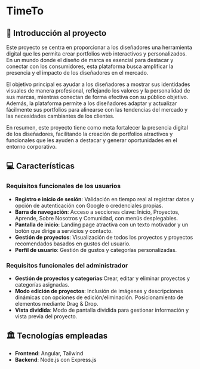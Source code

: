 # TimeTo
## 🧩 Introducción al proyecto
Este proyecto se centra en proporcionar a los diseñadores una herramienta digital que les permita crear portfolios web interactivos y personalizados. En un mundo donde el diseño de marca es esencial para destacar y conectar con los consumidores, esta plataforma busca amplificar la presencia y el impacto de los diseñadores en el mercado.

El objetivo principal es ayudar a los diseñadores a mostrar sus identidades visuales de manera profesional, reflejando los valores y la personalidad de sus marcas, mientras conectan de forma efectiva con su público objetivo. Además, la plataforma permite a los diseñadores adaptar y actualizar fácilmente sus portfolios para alinearse con las tendencias del mercado y las necesidades cambiantes de los clientes.

En resumen, este proyecto tiene como meta fortalecer la presencia digital de los diseñadores, facilitando la creación de portfolios atractivos y funcionales que les ayuden a destacar y generar oportunidades en el entorno corporativo.

## 💻 Características
### Requisitos funcionales de los usuarios
- **Registro e inicio de sesión**: Validación en tiempo real al registrar datos y opción de autenticación con Google o credenciales propias.
- **Barra de navegación**: Acceso a secciones clave: Inicio, Proyectos, Aprende, Sobre Nosotros y Comunidad, con menús desplegables.
- **Pantalla de inicio**: Landing page atractiva con un texto motivador y un botón que dirige a servicios y contacto.
- **Gestión de proyectos**: Visualización de todos los proyectos y proyectos recomendados basados en gustos del usuario.
- **Perfil de usuario**: Gestión de gustos y categorías personalizadas.

### Requisitos funcionales del administrador
- **Gestión de proyectos y categorías**:Crear, editar y eliminar proyectos y categorías asignadas.
- **Modo edición de proyectos**: Inclusión de imágenes y descripciones dinámicas con opciones de edición/eliminación. Posicionamiento de elementos mediante Drag & Drop.
- **Vista dividida**: Modo de pantalla dividida para gestionar información y vista previa del proyecto.

## 🏛️ Tecnologías empleadas
- **Frontend**: Angular, Tailwind
- **Backend**: Node.js con Express.js
